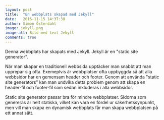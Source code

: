 ```yaml
---
layout: post
title:  "En webbplats skapad med Jekyll"
date:   2016-11-15 14:37:30
author: Simon Österdahl
image: jekyll.png
image-alt: Bild med text Jekyll
comments: true
---
```

Denna webbplats har skapats med Jekyll. Jekyll är en "static site generator".

När man skapar en traditionell webbsida upptäcker man snabbt att man upprepar sig ofta. Exemeplvis är webbplatser ofta uppbyggda så att alla webbsidor har en gemensam header och footer. Genom att använda "static site generators" kan man undvika detta problem genom att skapa en header-fil och footer-fil som sedan inkluderas i alla webbsidor.

Static site generator passar bra för mindre webbplatser. Sidorna som genereras är helt statiska, vilket kan vara en fördel ur säkerhetssynpunkt, men vill man skapa en dynamisk webbplats får man skapa webbplatsen på ett annat sätt.
